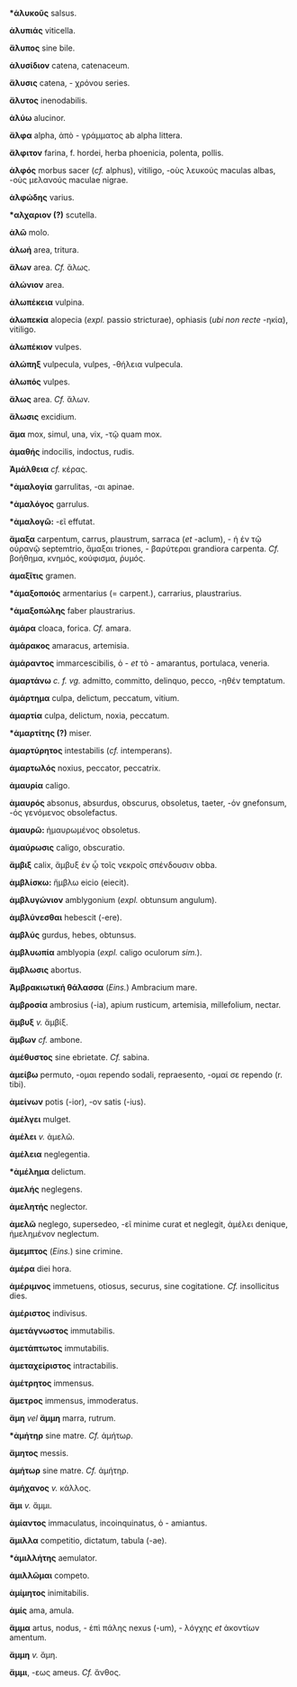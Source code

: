 **\*ἁλυκοῦς** salsus.

**ἀλυπιάς** viticella.

**ἄλυπος** sine bile.

**ἁλυσίδιον** catena, catenaceum.

**ἅλυσις** catena, - χρόνου series.

**ἄλυτος** inenodabilis.

**ἀλύω** alucinor.

**ἄλφα** alpha, ἀπὸ - γράμματος ab alpha littera.

**ἄλφιτον** farina, f. hordei, herba phoenicia, polenta, pollis.

**ἀλφός** morbus sacer (*cf.* alphus), vitiligo, -οὺς λευκούς maculas
albas, -οὺς μελανούς maculae nigrae.

**ἀλφώδης** varius.

**\*αλχαριον (?)** scutella.

**ἀλῶ** molo.

**ἀλωή** area, tritura.

**ἅλων** area. *Cf.* ἅλως.

**ἁλώνιον** area.

**ἀλωπέκεια** vulpina.

**ἀλωπεκία** alopecia (*expl.* passio stricturae), ophiasis (*ubi non
recte* -ηκία), vitiligo.

**ἀλωπέκιον** vulpes.

**ἀλώπηξ** vulpecula, vulpes, -θήλεια vulpecula.

**ἀλωπός** vulpes.

**ἅλως** area. *Cf.* ἅλων.

**ἅλωσις** excidium.

**ἅμα** mox, simul, una, vix, -τῷ quam mox.

**ἀμαθής** indocilis, indoctus, rudis.

**Ἀμάλθεια** *cf.* κέρας.

**\*ἀμαλογία** garrulitas, -αι apinae.

**\*ἀμαλόγος** garrulus.

**\*ἀμαλογῶ:** -εῖ effutat.

**ἅμαξα** carpentum, carrus, plaustrum, sarraca (*et* -aclum), - ἡ έν τῷ
οὐρανῷ septemtrio, ἅμαξαι triones, - βαρύτεραι grandiora carpenta. *Cf.*
βοήθημα, κνημός, κούφισμα, ῥυμός.

**ἁμαξῖτις** gramen.

**\*ἁμαξοποιός** armentarius (= carpent.), carrarius, plaustrarius.

**\*ἁμαξοπώλης** faber plaustrarius.

**ἀμάρα** cloaca, forica. *Cf.* amara.

**ἀμάρακος** amaracus, artemisia.

**ἀμάραντος** immarcescibilis, ὁ - *et* τὸ - amarantus, portulaca,
veneria.

**ἁμαρτάνω** *c. f. vg.* admitto, committo, delinquo, pecco, -ηθέν
temptatum.

**ἁμάρτημα** culpa, delictum, peccatum, vitium.

**ἁμαρτία** culpa, delictum, noxia, peccatum.

**\*ἁμαρτίτης (?)** miser.

**ἀμαρτύρητος** intestabilis (*cf.* intemperans).

**ἁμαρτωλός** noxius, peccator, peccatrix.

**ἀμαυρία** caligo.

**ἀμαυρός** absonus, absurdus, obscurus, obsoletus, taeter, -όν
gnefonsum, -ός γενόμενος obsolefactus.

**ἀμαυρῶ:** ἠμαυρωμένος obsoletus.

**ἀμαύρωσις** caligo, obscuratio.

**ἄμβιξ** calix, ἄμβυξ ἐν ᾧ τοῖς νεκροῖς σπένδουσιν obba.

**ἀμβλίσκω:** ἤμβλω eicio (eiecit).

**ἀμβλυγώνιον** amblygonium (*expl.* obtunsum angulum).

**ἀμβλύνεσθαι** hebescit (-ere).

**ἀμβλύς** gurdus, hebes, obtunsus.

**ἀμβλυωπία** amblyopia (*expl.* caligo oculorum *sim.*).

**ἄμβλωσις** abortus.

**Ἀμβρακιωτική θάλασσα** (*Eins.*) Ambracium mare.

**ἀμβροσία** ambrosius (-ia), apium rusticum, artemisia, millefolium,
nectar.

**ἄμβυξ** *v.* ἄμβίξ.

**ἄμβων** *cf.* ambone.

**ἀμέθυστος** sine ebrietate. *Cf.* sabina.

**ἀμείβω** permuto, -ομαι rependo sodali, repraesento, -ομαί σε rependo
(r. tibi).

**ἀμείνων** potis (-ior), -ον satis (-ius).

**ἀμέλγει** mulget.

**ἀμέλει** *v.* ἀμελῶ.

**ἀμέλεια** neglegentia.

**\*ἀμέλημα** delictum.

**ἀμελής** neglegens.

**ἀμελητής** neglector.

**ἀμελῶ** neglego, supersedeo, -εῖ minime curat et neglegit, ἀμέλει
denique, ἠμελημένον neglectum.

**ἄμεμπτος** (*Eins.*) sine crimine.

**ἁμέρα** diei hora.

**ἀμέριμνος** immetuens, otiosus, securus, sine cogitatione. *Cf.*
insollicitus dies.

**ἀμέριστος** indivisus.

**ἀμετάγνωστος** immutabilis.

**ἀμετάπτωτος** immutabilis.

**ἀμεταχείριστος** intractabilis.

**ἀμέτρητος** immensus.

**ἄμετρος** immensus, immoderatus.

**ἄμη** *vel* **ἄμμη** marra, rutrum.

**\*ἀμήτηρ** sine matre. *Cf.* ἀμήτωρ.

**ἄμητος** messis.

**ἀμήτωρ** sine matre. *Cf.* ἀμήτηρ.

**ἀμήχανος** *v.* κάλλος.

**ἄμι** *v.* ἄμμι.

**ἀμίαντος** immaculatus, incoinquinatus, ὁ - amiantus.

**ἅμιλλα** competitio, dictatum, tabula (-ae).

**\*ἁμιλλήτης** aemulator.

**ἁμιλλῶμαι** competo.

**ἀμίμητος** inimitabilis.

**ἀμίς** ama, amula.

**ἅμμα** artus, nodus, - ἐπὶ πάλης nexus (-um), - λόγχης *et* ἀκοντίων
amentum.

**ἄμμη** *v.* ἄμη.

**ἄμμι**, -εως ameus. *Cf.* ἄνθος.
